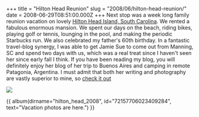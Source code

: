 +++
title = "Hilton Head Reunion"
slug = "2008/06/hilton-head-reunion/"
date = 2008-06-29T08:51:00.000Z
+++
Next stop was a week long family reunion vacation on lovely [Hilton Head Island, South Carolina](http://maps.google.com/maps?f=q&hl=en&geocode=&q=Hilton+Head+Island,+SC&ie=UTF8&z=12&iwloc=addr). We rented a fabulous enormous mansion. We spent our days on the beach, riding bikes, playing golf or tennis, lounging in the pool, and making the periodic Starbucks run. We also celebrated my father's 60th birthday. In a fantastic travel-blog synergy, I was able to get Jamie Sue to come out from Manning, SC and spend two days with us, which was a real treat since I haven't seen her since early fall I think. If you have been reading my blog, you will definitely enjoy her blog of her trip to Buenos Aires and camping in remote Patagonia, Argentina. I must admit that both her writing and photography are vastly superior to mine, so [check it out](http://jamiesue.typepad.com/)

![](https://peterlyons-org.s3.amazonaws.com/photos/hilton_head_2008/043_hilton_head_tennis.jpg)

{{ album(dirname="hilton_head_2008", id="72157706023409284", text="Vacation photos are here.") }}
